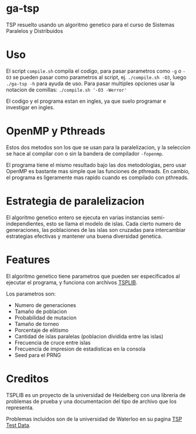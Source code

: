 # ga-tsp
TSP resuelto usando un algoritmo genetico para el curso de Sistemas Paralelos y Distribuidos

# Uso
El script `compile.sh` compila el codigo, para pasar parametros como `-g` o `-O3` se pueden pasar como parametros al script, ej. `./compile.sh -O3`, luego `./ga-tsp -h` para ayuda de uso. Para pasar multiples opciones usar la notacion de comillas: `./compile.sh '-O3 -Werror'`

El codigo y el programa estan en ingles, ya que suelo programar e investigar en ingles.

# OpenMP y Pthreads
Estos dos metodos son los que se usan para la paralelizacion, y la seleccion se hace al compilar con o sin la bandera de compilador `-fopenmp`.

El programa tiene el mismo resultado bajo las dos metodologias, pero usar OpenMP es bastante mas simple que las funciones de pthreads. En cambio, el programa es ligeramente mas rapido cuando es compilado con pthreads.

# Estrategia de paralelizacion
El algoritmo genetico entero se ejecuta en varias instancias semi-independientes, esto se llama el modelo de islas. Cada cierto numero de generaciones, las poblaciones de las islas son cruzadas para intercambiar estrategias efectivas y mantener una buena diversidad genetica.

# Features
El algoritmo genetico tiene parametros que pueden ser especificados al ejecutar el programa, y funciona con archivos [TSPLIB](http://comopt.ifi.uni-heidelberg.de/software/TSPLIB95/).

Los parametros son:
- Numero de generaciones
- Tamaño de poblacion
- Probabilidad de mutacion
- Tamaño de torneo
- Porcentaje de elitismo
- Cantidad de islas paralelas (poblacion dividida entre las islas)
- Frecuencia de cruce entre islas
- Frecuencia de impresion de estadisticas en la consola
- Seed para el PRNG

# Creditos
TSPLIB es un proyecto de la universidad de Heidelberg con una libreria de problemas de prueba y una documentacion del tipo de archivo que los representa.

Problemas incluidos son de la universidad de Waterloo en su pagina [TSP Test Data](https://www.math.uwaterloo.ca/tsp/data/).
